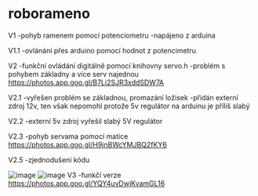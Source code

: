 # roborameno

V1
  -pohyb ramenem pomocí potenciometru
  -napájeno z arduina
  
V1.1
  -ovlánání přes arduino pomocí hodnot z potencimetru
  
V2
  -funkční ovládání digitálně pomocí knihovny servo.h
  -problém s pohybem základny a více serv najednou
  https://photos.app.goo.gl/B7Li2SJR3xddSDW7A
  
V2.1
  -vyřešen problém se základnou, promazání ložisek
  -přidán externí zdroj 12v, ten však nepomohl protože 5v regulátor na arduinu je příliš slabý
  
V2.2
  -externí 5v zdroj vyřešil slabý 5V regulátor
  
V2.3
  -pohyb servama pomocí matice
  https://photos.app.goo.gl/H9jnBWcYMJBQ2fKY6
    
V2.5
  -zjednodušení kódu

![image](https://user-images.githubusercontent.com/47314980/142778892-de9c2001-89be-4d3a-9249-a956968e6a6c.png)
![image](https://user-images.githubusercontent.com/47314980/145252788-20ba90d2-d66d-42f5-90b5-cd37cc80bc77.png)
V3
  -funkčí verze
  https://photos.app.goo.gl/YQY4uvDwjKvamGL16
